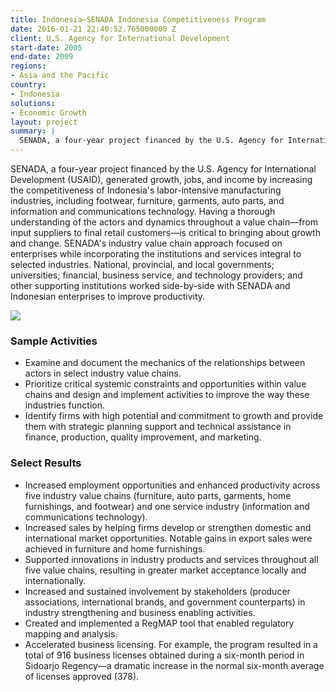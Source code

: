```yaml
---
title: Indonesia—SENADA Indonesia Competitiveness Program
date: 2016-01-21 22:40:52.765000000 Z
client: U.S. Agency for International Development
start-date: 2005
end-date: 2009
regions:
- Asia and the Pacific
country:
- Indonesia
solutions:
- Economic Growth
layout: project
summary: |
  SENADA, a four-year project financed by the U.S. Agency for International Development (USAID), generated growth, jobs, and income by increasing the competitiveness of Indonesia's labor-intensive manufacturing industries, including footwear, furniture, garments, auto parts, and information and communications technology.
---
```

SENADA, a four-year project financed by the U.S. Agency for International Development (USAID), generated growth, jobs, and income by increasing the competitiveness of Indonesia's labor-intensive manufacturing industries, including footwear, furniture, garments, auto parts, and information and communications technology. Having a thorough understanding of the actors and dynamics throughout a value chain—from input suppliers to final retail customers—is critical to bringing about growth and change. SENADA's industry value chain approach focused on enterprises while incorporating the institutions and services integral to selected industries. National, provincial, and local governments; universities; financial, business service, and technology providers; and other supporting institutions worked side-by-side with SENADA and Indonesian enterprises to improve productivity.

![][1]

###  Sample Activities

* Examine and document the mechanics of the relationships between actors in select industry value chains.
* Prioritize critical systemic constraints and opportunities within value chains and design and implement activities to improve the way these industries function.
* Identify firms with high potential and commitment to growth and provide them with strategic planning support and technical assistance in finance, production, quality improvement, and marketing.

###  Select Results

* Increased employment opportunities and enhanced productivity across five industry value chains (furniture, auto parts, garments, home furnishings, and footwear) and one service industry (information and communications technology).
* Increased sales by helping firms develop or strengthen domestic and international market opportunities. Notable gains in export sales were achieved in furniture and home furnishings.
* Supported innovations in industry products and services throughout all five value chains, resulting in greater market acceptance locally and internationally.
* Increased and sustained involvement by stakeholders (producer associations, international brands, and government counterparts) in industry strengthening and business enabling activities.
* Created and implemented a RegMAP tool that enabled regulatory mapping and analysis.
* Accelerated business licensing. For example, the program resulted in a total of 916 business licenses obtained during a six-month period in Sidoarjo Regency—a dramatic increase in the normal six-month average of licenses approved (378).

[1]: /assets/images/projects/SENADA.jpg
